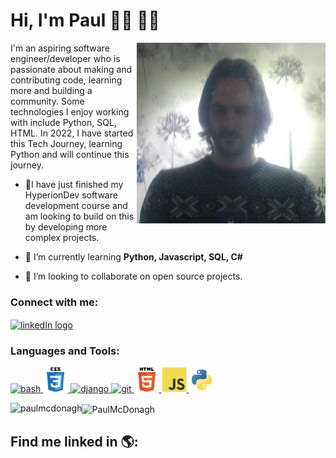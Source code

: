 # Hi, I'm Paul 👋🏾 👩🏾‍

<img src="https://github.com/PaulMcDonagh-source/PaulMcDonagh-source/blob/main/Capture.PNG" alt="Picture" align="right">
I'm an aspiring software engineer/developer who is passionate about making and contributing code, learning more and building a community. Some technologies I enjoy working with include Python, SQL, HTML. In 2022, I have started this Tech Journey, learning Python and will continue this journey.

- 🔭I have just finished my HyperionDev software development course and am looking to build on this by developing more complex projects.

- 🌱 I’m currently learning **Python, Javascript, SQL, C#**

- 👯 I’m looking to collaborate on open source projects.

<h3 align="left">Connect with me:</h3>
<p align="left">
<a href="https://www.linkedin.com/in/" target="blank"><img align="center" alt="linkedIn logo" height="30" width="40" /></a>
</p>

<h3 align="left">Languages and Tools:</h3>
<p align="left"> <a href="https://www.gnu.org/software/bash/" target="_blank" rel="noreferrer"> <img src="https://www.vectorlogo.zone/logos/gnu_bash/gnu_bash-icon.svg" alt="bash" width="40" height="40"/> </a> <a href="https://www.w3schools.com/css/" target="_blank" rel="noreferrer"> <img src="https://raw.githubusercontent.com/devicons/devicon/master/icons/css3/css3-original-wordmark.svg" alt="css3" width="40" height="40"/> </a> <a href="https://www.djangoproject.com/" target="_blank" rel="noreferrer"> <img src="https://cdn.worldvectorlogo.com/logos/django.svg" alt="django" width="40" height="40"/> </a> <a href="https://git-scm.com/" target="_blank" rel="noreferrer"> <img src="https://www.vectorlogo.zone/logos/git-scm/git-scm-icon.svg" alt="git" width="40" height="40"/> </a> <a href="https://www.w3.org/html/" target="_blank" rel="noreferrer"> <img src="https://raw.githubusercontent.com/devicons/devicon/master/icons/html5/html5-original-wordmark.svg" alt="html5" width="40" height="40"/> </a> <a href="https://developer.mozilla.org/en-US/docs/Web/JavaScript" target="_blank" rel="noreferrer"> <img src="https://raw.githubusercontent.com/devicons/devicon/master/icons/javascript/javascript-original.svg" alt="javascript" width="40" height="40"/> </a> <a href="https://www.mysql.com/" target="_blank" rel="noreferrer"> <a href="https://www.python.org" target="_blank" rel="noreferrer"> <img src="https://raw.githubusercontent.com/devicons/devicon/master/icons/python/python-original.svg" alt="python" width="40" height="40"/> </a> </p>

<p><img align="left" src="/></p>

<p>&nbsp;<img align="center" src="" alt="paulmcdonagh" /></p>

<p><img align="center" src="" alt="PaulMcDonagh" /></p>

## Find me linked in 🌎: <a></a>

